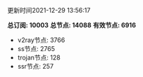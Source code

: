 更新时间2021-12-29 13:56:17

**总订阅: 10003**
**总节点: 14088**
**有效节点: 6916**
- v2ray节点: 3766
- ss节点: 2765
- trojan节点: 128
- ssr节点: 257
